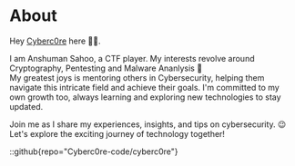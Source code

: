 # About
Hey [Cyberc0re](https://github.com/Cyberc0re-code) here 👋🏻.

I am Anshuman Sahoo, a CTF player. My interests revolve around Cryptography, Pentesting and Malware Ananlysis 🧪 
<br/>My greatest joys is mentoring others in Cybersecurity, helping them navigate this intricate field and achieve their goals. 
I'm committed to my own growth too, always learning and exploring new technologies to stay updated.

Join me as I share my experiences, insights, and tips on cybersecurity. 😉
<br/>Let's explore the exciting journey of technology together! 

::github{repo="Cyberc0re-code/cyberc0re"}